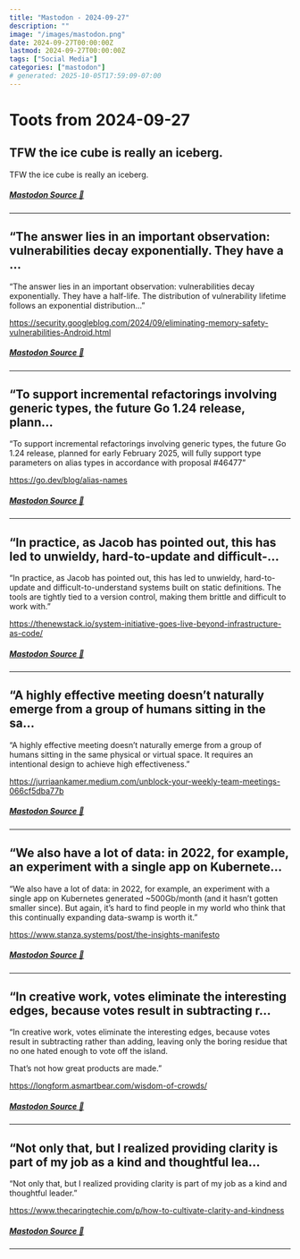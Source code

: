 ```yaml
---
title: "Mastodon - 2024-09-27"
description: ""
image: "/images/mastodon.png"
date: 2024-09-27T00:00:00Z
lastmod: 2024-09-27T00:00:00Z
tags: ["Social Media"]
categories: ["mastodon"]
# generated: 2025-10-05T17:59:09-07:00
---
```


# Toots from 2024-09-27

## TFW the ice cube is really an iceberg.

TFW the ice cube is really an iceberg.

##### [Mastodon Source 🐘](https://hachyderm.io/@mweagle/113211919490873499)

---

## “The answer lies in an important observation: vulnerabilities decay exponentially. They have a ...

“The answer lies in an important observation: vulnerabilities decay exponentially. They have a half-life. The distribution of vulnerability lifetime follows an exponential distribution…”

<https://security.googleblog.com/2024/09/eliminating-memory-safety-vulnerabilities-Android.html>

##### [Mastodon Source 🐘](https://hachyderm.io/@mweagle/113209857268126494)

---

## “To support incremental refactorings involving generic types, the future Go 1.24 release, plann...

“To support incremental refactorings involving generic types, the future Go 1.24 release, planned for early February 2025, will fully support type parameters on alias types in accordance with proposal #46477”

<https://go.dev/blog/alias-names>

##### [Mastodon Source 🐘](https://hachyderm.io/@mweagle/113209645069256244)

---

## “In practice, as Jacob has pointed out, this has led to unwieldy, hard-to-update and difficult-...

“In practice, as Jacob has pointed out, this has led to unwieldy, hard-to-update and difficult-to-understand systems built on static definitions. The tools are tightly tied to a version control, making them brittle and difficult to work with.”

<https://thenewstack.io/system-initiative-goes-live-beyond-infrastructure-as-code/>

##### [Mastodon Source 🐘](https://hachyderm.io/@mweagle/113207782643445554)

---

## “A highly effective meeting doesn’t naturally emerge from a group of humans sitting in the sa...

“A highly effective meeting doesn’t naturally emerge from a group of humans sitting in the same physical or virtual space. It requires an intentional design to achieve high effectiveness.”

<https://jurriaankamer.medium.com/unblock-your-weekly-team-meetings-066cf5dba77b>

##### [Mastodon Source 🐘](https://hachyderm.io/@mweagle/113207766930843512)

---

## “We also have a lot of data: in 2022, for example, an experiment with a single app on Kubernete...

“We also have a lot of data: in 2022, for example, an experiment with a single app on Kubernetes generated ~500Gb/month (and it hasn’t gotten smaller since). But again, it’s hard to find people in my world who think that this continually expanding data-swamp is worth it.”

<https://www.stanza.systems/post/the-insights-manifesto>

##### [Mastodon Source 🐘](https://hachyderm.io/@mweagle/113207019246599030)

---

## “In creative work, votes eliminate the interesting edges, because votes result in subtracting r...

“In creative work, votes eliminate the interesting edges, because votes result in subtracting rather than adding, leaving only the boring residue that no one hated enough to vote off the island.

That’s not how great products are made.”

<https://longform.asmartbear.com/wisdom-of-crowds/>

##### [Mastodon Source 🐘](https://hachyderm.io/@mweagle/113206968164377611)

---

## “Not only that, but I realized providing clarity is part of my job as a kind and thoughtful lea...

“Not only that, but I realized providing clarity is part of my job as a kind and thoughtful leader.”

<https://www.thecaringtechie.com/p/how-to-cultivate-clarity-and-kindness>

##### [Mastodon Source 🐘](https://hachyderm.io/@mweagle/113206943677594246)

---

